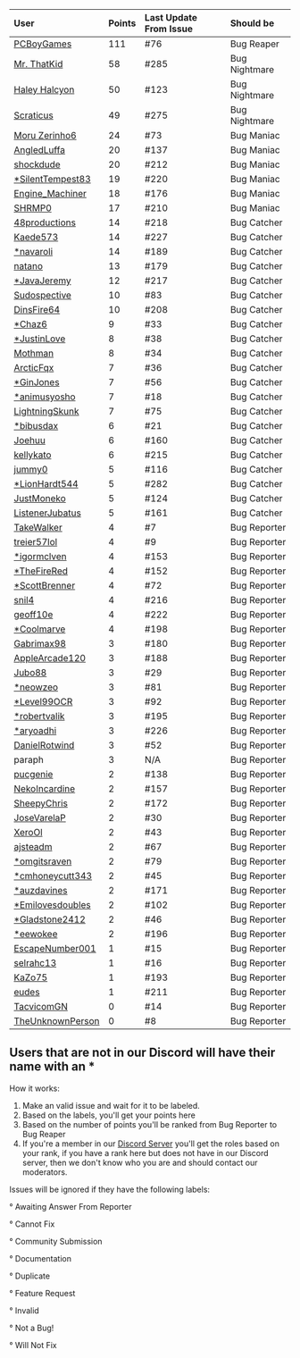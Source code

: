 User | Points | Last Update From Issue | Should be
:------------ | :------------- | :------------- | :-------------
[PCBoyGames](https://github.com/PCBoyGames) | 111 | #76 | Bug Reaper
[Mr. ThatKid](https://github.com/MrThatKid) | 58 | #285 | Bug Nightmare
[Haley Halcyon](https://github.com/JapanYoshi) | 50 | #123 | Bug Nightmare
[Scraticus](https://github.com/Scraticus) | 49 | #275 | Bug Nightmare
[Moru Zerinho6](https://github.com/moruzerinho6) | 24 | #73 | Bug Maniac
[AngledLuffa](https://github.com/AngledLuffa) | 20 | #137 | Bug Maniac
[shockdude](https://github.com/shockdude) | 20 | #212 | Bug Maniac
[*SilentTempest83](https://github.com/SilentTempest83) | 19 | #220 | Bug Maniac
[Engine_Machiner](https://github.com/EngineMachiner) | 18 | #176 | Bug Maniac
[SHRMP0](https://github.com/SHRMP0) | 17 | #210 | Bug Maniac
[48productions](https://github.com/48productions) | 14 | #218 | Bug Catcher
[Kaede573](https://github.com/Kaede573) | 14 | #227 | Bug Catcher
[*navaroli](https://github.com/navaroli) | 14 | #189 | Bug Catcher
[natano](https://github.com/natano) | 13 | #179 | Bug Catcher
[*JavaJeremy](https://github.com/JavaJeremy) | 12 | #217 | Bug Catcher
[Sudospective](https://github.com/Sudospective) | 10 | #83 | Bug Catcher
[DinsFire64](https://github.com/DinsFire64) | 10 | #208 | Bug Catcher
[*Chaz6](https://github.com/Chaz6) | 9 | #33 | Bug Catcher
[*JustinLove](https://github.com/JustinLove) | 8 | #38 | Bug Catcher
[Mothman](https://github.com/void-v4) | 8 | #34 | Bug Catcher
[ArcticFqx](https://github.com/ArcticFqx) | 7 | #36 | Bug Catcher
[*GinJones](https://github.com/GinJones) | 7 | #56 | Bug Catcher
[*animusyosho](https://github.com/animusyosho) | 7 | #18 | Bug Catcher
[LightningSkunk](https://github.com/LightningSkunk) | 7 | #75 | Bug Catcher
[*bibusdax](https://github.com/bibusdax) | 6 | #21 | Bug Catcher
[Joehuu](https://github.com/Joehuu) | 6 | #160 | Bug Catcher
[kellykato](https://github.com/kellykato) | 6 | #215 | Bug Catcher
[jummy0](https://github.com/jummy0) | 5 | #116 | Bug Catcher
[*LionHardt544](https://github.com/LionHardt544) | 5 | #282 | Bug Catcher
[JustMoneko](https://github.com/JustMoneko) | 5 | #124 | Bug Catcher
[ListenerJubatus](https://github.com/ListenerJubatus) | 5 | #161 | Bug Catcher
[TakeWalker](https://github.com/TakeWalker) | 4 | #7 | Bug Reporter
[treier57lol](https://github.com/treier57lol) | 4 | #9 | Bug Reporter
[*igormclven](https://github.com/igormclven) | 4 | #153 | Bug Reporter
[*TheFireRed](https://github.com/TheFireRed) | 4 | #152 | Bug Reporter
[*ScottBrenner](https://github.com/ScottBrenner) | 4 | #72 | Bug Reporter
[snil4](https://github.com/snil4) | 4 | #216 | Bug Reporter
[geoff10e](https://github.com/geoff10e) | 4 | #222 | Bug Reporter
[*Coolmarve](https://github.com/Coolmarve) | 4 | #198 | Bug Reporter
[Gabrimax98](https://github.com/Gabrimax98) | 3 | #180 | Bug Reporter
[AppleArcade120](https://github.com/AppleArcade120) | 3 | #188 | Bug Reporter
[Jubo88](https://github.com/Jubo88) | 3 | #29 | Bug Reporter
[*neowzeo](https://github.com/neowzeo) | 3 | #81 | Bug Reporter
[*Level99OCR](https://github.com/Level99OCR) | 3 | #92 | Bug Reporter
[*robertvalik](https://github.com/robertvalik) | 3 | #195 | Bug Reporter
[*aryoadhi](https://github.com/aryoadhi) | 3 | #226 | Bug Reporter
[DanielRotwind](https://github.com/DanielRotwind) | 3 | #52 | Bug Reporter
paraph | 3 | N/A | Bug Reporter
[pucgenie](https://github.com/pucgenie) | 2 | #138 | Bug Reporter
[NekoIncardine](https://github.com/NekoIncardine) | 2 | #157 | Bug Reporter
[SheepyChris](https://github.com/SheepyChris) | 2 | #172 | Bug Reporter
[JoseVarelaP](https://github.com/JoseVarelaP) | 2 | #30 | Bug Reporter
[XeroOl](https://github.com/XeroOl) | 2 | #43 | Bug Reporter
[ajsteadm](https://github.com/ajsteadm) | 2 | #67 | Bug Reporter
[*omgitsraven](https://github.com/omgitsraven) | 2 | #79 | Bug Reporter
[*cmhoneycutt343](https://github.com/cmhoneycutt343) | 2 | #45 | Bug Reporter
[*auzdavines](https://github.com/auzdavines) | 2 | #171 | Bug Reporter
[*Emilovesdoubles](https://github.com/Emilovesdoubles) | 2 | #102 | Bug Reporter
[*Gladstone2412](https://github.com/Gladstone2412) | 2 | #46 | Bug Reporter
[*eewokee](https://github.com/eewokee) | 2 | #196 | Bug Reporter
[EscapeNumber001](https://github.com/EscapeNumber001) | 1 | #15 | Bug Reporter
[selrahc13](https://github.com/selrahc13) | 1 | #16 | Bug Reporter
[KaZo75](https://github.com/KaZo75) | 1 | #193 | Bug Reporter
[eudes](https://github.com/eudes) | 1 | #211 | Bug Reporter
[TacvicomGN](https://github.com/TacvicomGN) | 0 | #14 | Bug Reporter
[TheUnknownPerson](https://github.com/TheUnknownPerson) | 0 | #8 | Bug Reporter


## Users that are not in our Discord will have their name with an *

How it works: 

1. Make an valid issue and wait for it to be labeled.
2. Based on the labels, you'll get your points here
3. Based on the number of points you'll be ranked from Bug Reporter to Bug Reaper
4. If you're a member in our [Discord Server](https://discord.gg/cN4TjgQdcA) you'll get the roles based on your rank, if you have a rank here but does not have in our Discord server, then we don't know who you are and should contact our moderators.

Issues will be ignored if they have the following labels:

° Awaiting Answer From Reporter

° Cannot Fix

° Community Submission

° Documentation

° Duplicate

° Feature Request

° Invalid

° Not a Bug!

° Will Not Fix